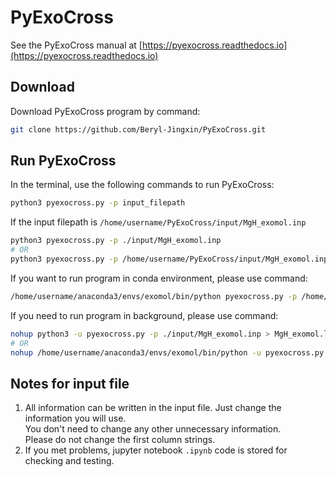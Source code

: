 # PyExoCross

See the PyExoCross manual at [https://pyexocross.readthedocs.io](https://pyexocross.readthedocs.io)

## Download

Download PyExoCross program by command:

```bash
git clone https://github.com/Beryl-Jingxin/PyExoCross.git
```

## Run PyExoCross

In the terminal, use the following commands to run PyExoCross:

```bash
python3 pyexocross.py -p input_filepath
```

If the input filepath is `/home/username/PyExoCross/input/MgH_exomol.inp`

```bash
python3 pyexocross.py -p ./input/MgH_exomol.inp
# OR 
python3 pyexocross.py -p /home/username/PyExoCross/input/MgH_exomol.inp
```

If you want to run program in conda environment, please use command:

```bash
/home/username/anaconda3/envs/exomol/bin/python pyexocross.py -p /home/username/PyExoCross/input/MgH_exomol.inp
```

If you need to run program in background, please use command:

```bash
nohup python3 -u pyexocross.py -p ./input/MgH_exomol.inp > MgH_exomol.log 2>&1 &
# OR 
nohup /home/username/anaconda3/envs/exomol/bin/python -u pyexocross.py -p /home/username/PyExoCross/input/MgH_exomol.inp > MgH_exomol.log 2>&1 &
```

## Notes for input file

1. All information can be written in the input file. Just change the information you will use.\
You don't need to change any other unnecessary information.\
Please do not change the first column strings.
2. If you met problems, jupyter notebook `.ipynb` code is stored for checking and testing.